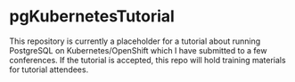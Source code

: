# pgKubernetesTutorial
This repository is currently a placeholder for a tutorial about running PostgreSQL on Kubernetes/OpenShift which I have submitted to a few conferences.  If the tutorial is accepted, this repo will hold training materials for tutorial attendees.
